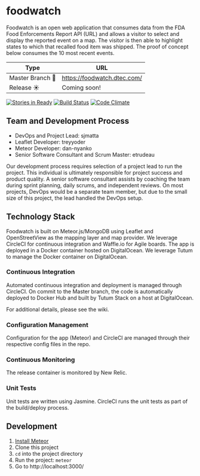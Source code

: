 # foodwatch

Foodwatch is an open web application that consumes data from the FDA Food Enforcements Report API (URL) and allows a visitor to select and display the reported event on a map.  The visitor is then able to highlight states to which that recalled food item was shipped.  The proof of concept below consumes the 10 most recent events.

Type | URL
---- | ---
Master Branch :rocket: | https://foodwatch.dtec.com/
Release :sunny: | Coming soon!

[![Stories in Ready](https://badge.waffle.io/DistributedInformationTechnologies/foodwatch.png?label=ready&title=Ready)](https://waffle.io/DistributedInformationTechnologies/foodwatch)
[![Build Status](https://circleci.com/gh/DistributedInformationTechnologies/foodwatch/tree/master.png?style=shield)](https://circleci.com/gh/DistributedInformationTechnologies/foodwatch)
[![Code Climate](https://codeclimate.com/github/DistributedInformationTechnologies/foodwatch/badges/gpa.svg)](https://codeclimate.com/github/DistributedInformationTechnologies/foodwatch)

## Team and Development Process
- DevOps and Project Lead: sjmatta
- Leaflet Developer: treyyoder
- Meteor Developer: dan-nyanko
- Senior Software Consultant and Scrum Master: etrudeau

Our development process requires selection of a project lead to run the project.  This individual is ultimately responsible for project success and product quality.  A senior software consultant assists by coaching the team during sprint planning, daily scrums, and independent reviews.  On most projects, DevOps would be a separate team member, but due to the small size of this project, the lead handled the DevOps setup.

## Technology Stack
Foodwatch is built on Meteor.js/MongoDB using Leaflet and OpenStreetView as the mapping layer and map provider.  We leverage CircleCI for continuous integration and Waffle.io for Agile boards.  The app is deployed in a Docker container hosted on DigitalOcean.  We leverage Tutum to manage the Docker container on DigitalOcean.

### Continuous Integration

Automated continuous integration and deployment is managed through CircleCI. On commit to the Master branch, the code is automatically deployed to Docker Hub and built by Tutum Stack on a host at DigitalOcean.

For additional details, please see the wiki.

### Configuration Management

Configuration for the app (Meteor) and CircleCI are managed through their respective config files in the repo. 

### Continuous Monitoring

The release container is monitored by New Relic.

### Unit Tests

Unit tests are written using Jasmine.  CircleCI runs the unit tests as part of the build/deploy process.

## Development
1. [Install Meteor](https://www.meteor.com/install)
2. Clone this project
3. ```cd``` into the project directory
4. Run the project: ```meteor```
5. Go to http://localhost:3000/




